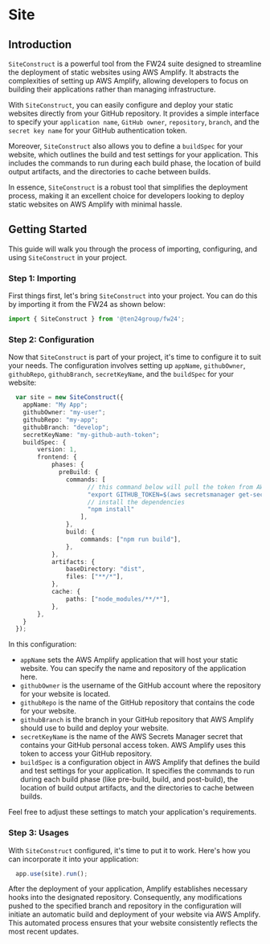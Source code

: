 
# Site

## Introduction

`SiteConstruct` is a powerful tool from the FW24 suite designed to streamline the deployment of static websites using AWS Amplify. It abstracts the complexities of setting up AWS Amplify, allowing developers to focus on building their applications rather than managing infrastructure.

With `SiteConstruct`, you can easily configure and deploy your static websites directly from your GitHub repository. It provides a simple interface to specify your `application name`, `GitHub owner`, `repository`, `branch`, and the `secret key name` for your GitHub authentication token.

Moreover, `SiteConstruct` also allows you to define a `buildSpec` for your website, which outlines the build and test settings for your application. This includes the commands to run during each build phase, the location of build output artifacts, and the directories to cache between builds.

In essence, `SiteConstruct` is a robust tool that simplifies the deployment process, making it an excellent choice for developers looking to deploy static websites on AWS Amplify with minimal hassle.

## Getting Started

This guide will walk you through the process of importing, configuring, and using `SiteConstruct` in your project.

### Step 1: Importing

First things first, let's bring `SiteConstruct` into your project. You can do this by importing it from the FW24 as shown below:

```ts
import { SiteConstruct } from '@ten24group/fw24';
```

### Step 2: Configuration

Now that `SiteConstruct` is part of your project, it's time to configure it to suit your needs. The configuration involves setting up `appName`, `githubOwner`, `githubRepo`, `githubBranch`, `secretKeyName`, and the `buildSpec` for your website:

```ts
  var site = new SiteConstruct({
    appName: "My App";
    githubOwner: "my-user";
    githubRepo: "my-app";
    githubBranch: "develop";
    secretKeyName: "my-github-auth-token";
    buildSpec: {
        version: 1,
        frontend: {
            phases: {
              preBuild: {
                commands: [
                      // this command below will pull the token from AWS secretsmanager and export it into the build process
                      "export GITHUB_TOKEN=$(aws secretsmanager get-secret-value --secret-id my-github-auth-token --query 'SecretString' --output text)", 
                      // install the dependencies
                      "npm install"
                    ],
                },
                build: {
                    commands: ["npm run build"],
                },
            },
            artifacts: {
                baseDirectory: "dist",
                files: ["**/*"],
            },
            cache: {
                paths: ["node_modules/**/*"],
            },
        },
    }
  });
```

In this configuration:

- `appName` sets the AWS Amplify application that will host your static website. You can specify the name and repository of the application here.
- `githubOwner` is the username of the GitHub account where the repository for your website is located.
- `githubRepo` is the name of the GitHub repository that contains the code for your website.
- `githubBranch` is the branch in your GitHub repository that AWS Amplify should use to build and deploy your website.
- `secretKeyName` is the name of the AWS Secrets Manager secret that contains your GitHub personal access token. AWS Amplify uses this token to access your GitHub repository.
- `buildSpec` is a configuration object in AWS Amplify that defines the build and test settings for your application. It specifies the commands to run during each build phase (like pre-build, build, and post-build), the location of build output artifacts, and the directories to cache between builds.

Feel free to adjust these settings to match your application's requirements.

### Step 3: Usages

With `SiteConstruct` configured, it's time to put it to work. Here's how you can incorporate it into your application:

```ts
  app.use(site).run();
```

After the deployment of your application, Amplify establishes necessary hooks into the designated repository. Consequently, any modifications pushed to the specified branch and repository in the configuration will initiate an automatic build and deployment of your website via AWS Amplify. This automated process ensures that your website consistently reflects the most recent updates.
